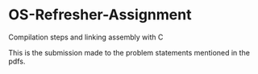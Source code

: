 # OS-Refresher-Assignment
Compilation steps and linking assembly with C

This is the submission made to the problem statements mentioned in the pdfs.
